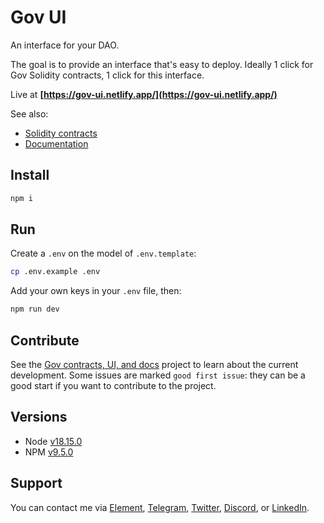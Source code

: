 # Gov UI

An interface for your DAO.

The goal is to provide an interface that's easy to deploy. Ideally 1 click for Gov Solidity contracts, 1 click for this interface.

Live at **[https://gov-ui.netlify.app/](https://gov-ui.netlify.app/)**

See also:

- [Solidity contracts](https://github.com/w3hc/gov)
- [Documentation](https://w3hc.github.io/gov-docs/)

## Install

```sh
npm i
```

## Run

Create a `.env` on the model of `.env.template`:

```sh
cp .env.example .env
```

Add your own keys in your `.env` file, then:

```sh
npm run dev
```

## Contribute

See the [Gov contracts, UI, and docs](https://github.com/orgs/w3hc/projects/8/views/6) project to learn about the current development. Some issues are marked `good first issue`: they can be a good start if you want to contribute to the project.

## Versions

- Node [v18.15.0](https://nodejs.org/uk/blog/release/v18.15.0/)
- NPM [v9.5.0](https://github.com/npm/cli/releases/tag/v9.5.0)

## Support

You can contact me via [Element](https://matrix.to/#/@julienbrg:matrix.org), [Telegram](https://t.me/julienbrg), [Twitter](https://twitter.com/julienbrg), [Discord](https://discord.gg/uSxzJp3J76), or [LinkedIn](https://www.linkedin.com/in/julienberanger/).
